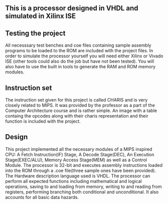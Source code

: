 ## This is a processor designed in VHDL and simulated in Xilinx ISE

## Testing the project
 All necesssary test benches and coe files containing sample assembly programs to be loaded to the ROM are included with the project files.
 In order to simulate the processor yourself you will need either Xilinx or Vivado ISE (other tools could also do the job but have not been tested).
 You will also have to use the built in tools to generate the RAM and ROM memory modules.
  
## Instruction set
The instruction set given for this project is called CHARIS and is very closely related to MIPS. It was provided by the professor as a part of the Computer Architecture course and is rather simple. An image with a table containg the opcodes along with their charis representation and their function is included with the project.

## Design 
This project implemented all the necessary modules of a MIPS inspired CPU: A Fetch Instruction(IF) Stage, A Decode Stage(DEC), An Execution Stage(EXEC/ALU), Memory Access Stage(MEM) as well as a Control Module. The processor is 32-bit and executes assembly instructions loaded into the ROM through a .coe file(three sample ones have been provided). The Hardware description language used is VHDL. The processor can perform all expected functions including mathematical and logical operations, saving to and loading from memory, writing to and reading from registers, performing branching both conditional and unconditional. It also accounts for all basic data hazards.

